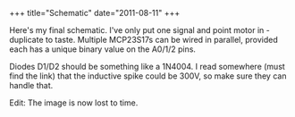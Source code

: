 +++
title="Schematic"
date="2011-08-11"
+++

Here's my final schematic. I've only put one signal and point motor in - duplicate to taste. Multiple MCP23S17s can be wired in parallel, provided each has a unique binary value on the A0/1/2 pins.

Diodes D1/D2 should be something like a 1N4004. I read somewhere (must find the link) that the inductive spike could be 300V, so make sure they can handle that.

Edit: The image is now lost to time.

